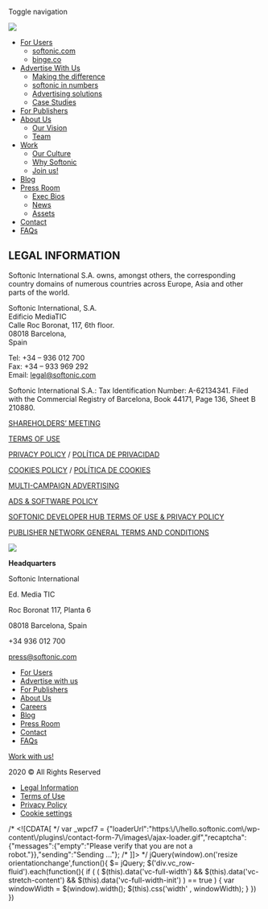 Toggle navigation

 [![](https://hello.softonic.com/wp-content/uploads/2017/05/SFT_new_logo_H-1.png)](https://hello.softonic.com/) 

*   [For Users](https://hello.softonic.com/for-users/ "For Users")
    *   [softonic.com](https://hello.softonic.com/for-users/#softonicdotcom "softonic.com")
    *   [binge.co](https://hello.softonic.com/for-users/#bingedotcom "binge.co")
*   [Advertise With Us](https://hello.softonic.com/advertise-with-us/ "Advertise With Us")
    *   [Making the difference](https://hello.softonic.com/advertise-with-us/making-the-difference/ "Making the difference")
    *   [softonic in numbers](https://hello.softonic.com/advertise-with-us/ "softonic in numbers")
    *   [Advertising solutions](https://hello.softonic.com/advertise-with-us/advertising-solutions/ "Advertising solutions")
    *   [Case Studies](https://hello.softonic.com/advertise-with-us/case-studies/ "Case Studies")
*   [For Publishers](https://hello.softonic.com/softonic-publisher-network/ "For Publishers")
*   [About Us](https://hello.softonic.com/about-us/ "About Us")
    *   [Our Vision](https://hello.softonic.com/about-us/#our-vision "Our Vision")
    *   [Team](https://hello.softonic.com/about-us/#team "Team")
*   [Work](https://hello.softonic.com/careers/ "Work")
    *   [Our Culture](https://hello.softonic.com/careers/#our-culture "Our Culture")
    *   [Why Softonic](https://hello.softonic.com/why-softonic/ "Why Softonic")
    *   [Join us!](https://hello.softonic.com/careers/#join-us "Join us!")
*   [Blog](https://hello.softonic.com/blog/ "Blog")
*   [Press Room](https://hello.softonic.com/press-room/ "Press Room")
    *   [Exec Bios](https://hello.softonic.com/press/#exec-bios "Exec Bios")
    *   [News](https://hello.softonic.com/press-room/ "News")
    *   [Assets](https://hello.softonic.com/press/#assets "Assets")
*   [Contact](https://hello.softonic.com/contact/ "Contact")
*   [FAQs](https://hello.softonic.com/faqs/ "FAQs")

**LEGAL INFORMATION** 
----------------------

Softonic International S.A. owns, amongst others, the corresponding country domains of numerous countries across Europe, Asia and other parts of the world.

Softonic International, S.A.  
Edificio MediaTIC  
Calle Roc Boronat, 117, 6th floor.  
08018 Barcelona,  
Spain

Tel: +34 – 936 012 700  
Fax: +34 – 933 969 292  
Email: legal@softonic.com

Softonic International S.A.: Tax Identification Number: A-62134341. Filed with the Commercial Registry of Barcelona, Book 44171, Page 136, Sheet B 210880.

[SHAREHOLDERS’ MEETING](https://hello.softonic.com/shareholders-meeting/)

[TERMS OF USE](https://hello.softonic.com/terms-of-use/)

[PRIVACY POLICY](https://hello.softonic.com/privacy-policy/) / [POLÍTICA DE PRIVACIDAD](https://hello.softonic.com/politica-de-privacidad/)

[COOKIES POLICY](https://hello.softonic.com/cookies-policy) / [POLÍTICA DE COOKIES](https://hello.softonic.com/politica-de-cookies/)

[MULTI-CAMPAIGN ADVERTISING](https://hello.softonic.com/multi-campaign-advertising/)

[ADS & SOFTWARE POLICY](https://hello.softonic.com/ads-software-policies/)

[SOFTONIC DEVELOPER HUB TERMS OF USE & PRIVACY POLICY](https://hello.softonic.com/softonic-developer-hub-terms-of-use-privacy-policy/)

[PUBLISHER NETWORK GENERAL TERMS AND CONDITIONS](https://hello.softonic.com/publisher-network-general-terms-and-conditions/)

![](https://hello.softonic.com/wp-content/uploads/2017/05/logo-white.png)

**Headquarters**

Softonic International

Ed. Media TIC

Roc Boronat 117, Planta 6

08018 Barcelona, Spain

+34 936 012 700

[press@softonic.com](mailto:press@softonic.com)

*   [For Users](https://hello.softonic.com/for-users/)
*   [Advertise with us](https://hello.softonic.com/advertise-with-us/)
*   [For Publishers](https://hello.softonic.com/softonic-publisher-network/)
*   [About Us](https://hello.softonic.com/about-us/)
*   [Careers](https://hello.softonic.com/careers/)
*   [Blog](https://hello.softonic.com/blog/)
*   [Press Room](https://hello.softonic.com/press-room/)
*   [Contact](https://hello.softonic.com/contact/)
*   [FAQs](https://hello.softonic.com/faqs/)

[Work with us!](https://softonic.teamtailor.com/)

2020 © All Rights Reserved

*   [Legal Information](https://hello.softonic.com/legal-information/)
*   [Terms of Use](https://hello.softonic.com/terms-of-use/)
*   [Privacy Policy](https://hello.softonic.com/privacy-policy/)
*   [Cookie settings](#)

/\* <!\[CDATA\[ \*/ var \_wpcf7 = {"loaderUrl":"https:\\/\\/hello.softonic.com\\/wp-content\\/plugins\\/contact-form-7\\/images\\/ajax-loader.gif","recaptcha":{"messages":{"empty":"Please verify that you are not a robot."}},"sending":"Sending ..."}; /\* \]\]> \*/ jQuery(window).on('resize orientationchange',function(){ $= jQuery; $('div.vc\_row-fluid').each(function(){ if ( ( $(this).data('vc-full-width') && $(this).data('vc-stretch-content') && $(this).data('vc-full-width-init') ) == true ) { var windowWidth = $(window).width(); $(this).css('width' , windowWidth); } }) })